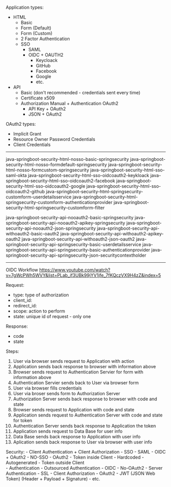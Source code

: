 Application types:
- HTML
	- Basic
	- Form (Default)
	- Form (Custom)
	- 2 Factor Authentication
	- SSO
		- SAML
		- OIDC + OAUTH2
			- Keycloack
			- GitHub
			- Facebook
			- Google
			- etc.
- API
	- Basic (don't recommended - credentials sent every time)
	- Certificate x509
	- Authorization Manual + Authentication OAuth2
		- API Key + OAuth2
		- JSON + OAuth2

OAuth2 types:
- Implicit Grant
- Resource Owner Password Credentials
- Client Credentials

---

java-springboot-security-html-nosso-basic-springsecurity
java-springboot-security-html-nosso-formdefault-springsecurity
java-springboot-security-html-nosso-formcustom-springsecurity
java-springboot-security-html-sso-saml-okta
java-springboot-security-html-sso-oidcoauth2-keykloack
java-springboot-security-html-sso-oidcoauth2-facebook
java-springboot-security-html-sso-oidcoauth2-google
java-springboot-security-html-sso-oidcoauth2-github
java-springboot-security-html-springsecurity-customform-userdetailsservice
java-springboot-security-html-springsecurity-customform-authenticationprovider
java-springboot-security-html-springsecurity-customform-filter


java-springboot-security-api-nooauth2-basic-springsecurity
java-springboot-security-api-nooauth2-apikey-springsecurity
java-springboot-security-api-nooauth2-json-springsecurity
java-springboot-security-api-withoauth2-basic-oauth2
java-springboot-security-api-withoauth2-apikey-oauth2
java-springboot-security-api-withoauth2-json-oauth2
java-springboot-security-api-springsecurity-basic-userdetailsservice
java-springboot-security-api-springsecurity-basic-authenticationprovider
java-springboot-security-api-springsecurity-json-securitycontextholder

---

OIDC Workflow
https://www.youtube.com/watch?v=7gWcPWh5WVY&list=PLab_if3UBk99jYV1jfe_7fKQczVX9H4zZ&index=5

Request:
- type: type of authorization
- client_id:
- redirect_id:
- scope: action to perform
- state: unique id of request - only one

Response:
- code
- state

Steps:
1. User via browser sends request to Application with action
1. Application sends back response to browser with information above
1. Browser sends request to Authentication Servier for form with information above
1. Authentication Servier sends back to User via browser form
1. User via browser fills credentials
1. User via broser sends form to Authorization Server
1. Authorization Server sends back response to browser with code and state
1. Browser sends request to Application with code and state
1. Application sends request to Authentication Server with code and state for token
1. Authentication Server sends back response to Application the token
1. Application sends request to Data Base for user info
1. Data Base sends back response to Application with user info
1. Aplication sends back response to User via browser with user info

Security:
	- Client Authentication + Client Authorization
		- SSO
			- SAML
			- OIDC + OAuth2
		- NO-SSO
			- OAuth2
				- Token inside Client
					- Hardcoded
					- Autogenerated
				- Token outside Client			
					- Authentication
					- Outsourced Authentication - OIDC
			- No-OAuth2
	- Server Authentication - SSL
	- Client Authorization - OAuth2
		- JWT (JSON Web Token) (Header + Payload + Signature)
		- etc.